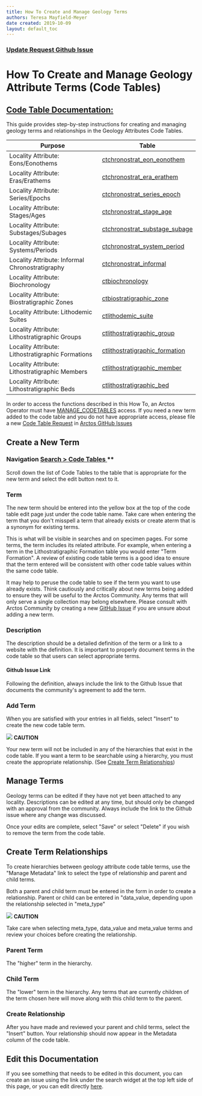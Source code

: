 ```yaml
---
title: How To Create and Manage Geology Terms
authors: Teresa Mayfield-Meyer
date created: 2019-10-09
layout: default_toc
---
```

 
### [Update Request Github Issue](https://github.com/ArctosDB/documentation-wiki/issues/300)

# How To Create and Manage Geology Attribute Terms (Code Tables)

## [Code Table Documentation: ](https://handbook.arctosdb.org/documentation/authorities.html)

This guide provides step-by-step instructions for creating and managing geology terms and relationships in the Geology Attributes Code Tables.

Purpose | Table 
 -- | -- 
Locality Attribute: Eons/Eonothems |	[ctchronostrat_eon_eonothem](https://arctos.database.museum/info/ctDocumentation.cfm?table=ctchronostrat_eon_eonothem)
Locality Attribute: Eras/Erathems |	[ctchronostrat_era_erathem](https://arctos.database.museum/info/ctDocumentation.cfm?table=ctchronostrat_era_erathem)
Locality Attribute: Series/Epochs |	[ctchronostrat_series_epoch](https://arctos.database.museum/info/ctDocumentation.cfm?table=ctchronostrat_series_epoch)
Locality Attribute: Stages/Ages |	[ctchronostrat_stage_age](https://arctos.database.museum/info/ctDocumentation.cfm?table=ctchronostrat_stage_age)
Locality Attribute: Substages/Subages | [ctchronostrat_substage_subage](https://arctos.database.museum/info/ctDocumentation.cfm?table=ctchronostrat_substage_subage)
Locality Attribute: Systems/Periods |	[ctchronostrat_system_period](https://arctos.database.museum/info/ctDocumentation.cfm?table=ctchronostrat_system_period)
Locality Attribute: Informal Chronostratigraphy |	[ctchronostrat_informal](https://arctos.database.museum/info/ctDocumentation.cfm?table=ctchronostrat_informal)
Locality Attribute: Biochronology |	[ctbiochronology](https://arctos.database.museum/info/ctDocumentation.cfm?table=ctbiochronology)
Locality Attribute: Biostratigraphic Zones |	[ctbiostratigraphic_zone](https://arctos.database.museum/info/ctDocumentation.cfm?table=ctbiostratigraphic_zone)
Locality Attribute: Lithodemic Suites |	[ctlithodemic_suite](https://arctos.database.museum/info/ctDocumentation.cfm?table=ctlithodemic_suite)
Locality Attribute: Lithostratigraphic Groups |	[ctlithostratigraphic_group](https://arctos.database.museum/info/ctDocumentation.cfm?table=ctlithostratigraphic_group)
Locality Attribute: Lithostratigraphic Formations |	[ctlithostratigraphic_formation](https://arctos.database.museum/info/ctDocumentation.cfm?table=ctlithostratigraphic_formation)
Locality Attribute: Lithostratigraphic Members |	[ctlithostratigraphic_member](https://arctos.database.museum/info/ctDocumentation.cfm?table=ctlithostratigraphic_member)
Locality Attribute: Lithostratigraphic Beds |	[ctlithostratigraphic_bed](https://arctos.database.museum/info/ctDocumentation.cfm?table=ctlithostratigraphic_bed)


In order to access the functions described in this How To, an Arctos Operator must have [MANAGE_CODETABLES](http://arctos.database.museum/Admin/user_roles.cfm) access. If you need a new term added to the code table and you do not have appropriate access, please file a new [Code Table Request](https://github.com/ArctosDB/arctos/issues/new?assignees=&labels=&template=authority-request.md&title=) in [Arctos GitHub Issues](https://github.com/ArctosDB/arctos/issues)

## Create a New Term

### Navigation [Search > Code Tables ](https://arctos.database.museum/info/ctDocumentation.cfm)**

Scroll down the list of Code Tables to the table that is appropriate for the new term and select the edit button next to it.

### Term

The new term should be entered into the yellow box at the top of the code table edit page just under the code table name. Take care when entering the term that you don't misspell a term that already exists or create aterm that is a synonym for existing terms. 

This is what will be visible in searches and on specimen pages. For some terms, the term includes its related attribute. For example, when entering a term in the Lithostratigraphic Formation table you would enter "Term Formation". A review of existing code table terms is a good idea to ensure that the term entered will be consistent with other code table values within the same code table.

It may help to peruse the code table to see if the term you want to use already exists. Think cautiously and critically about new terms being added to ensure they will be useful to the Arctos Community. Any terms that will only serve a single collection may belong elsewhere. Please consult with Arctos Community by creating a new [GitHub Issue](https://github.com/ArctosDB/arctos/issues) if you are unsure about adding a new term.

### Description

The description should be a detailed definition of the term or a link to a website with the definition. It is important to properly document terms in the code table so that users can select appropriate terms.

#### Github Issue Link

Following the definition, always include the link to the Github Issue that documents the community's agreement to add the term.

### Add Term

When you are satisfied with your entries in all fields, select "Insert" to create the new code table term.

![](https://raw.githubusercontent.com/ArctosDB/documentation-wiki/gh-pages/tutorial_images/Bear%20Caution.jpg) **CAUTION**  

Your new term will not be included in any of the hierarchies that exist in the code table. If you want a term to be searchable using a hierarchy, you must create the appropriate relationship. (See [Create Term Relationships](https://handbook.arctosdb.org/how_to/How-to-Create-and-Manage-Geology-Terms.html#create-term-relationships))

## Manage Terms

Geology terms can be edited if they have not yet been attached to any locality. Descriptions can be edited at any time, but should only be changed with an approval from the community. Always include the link to the Github issue where any change was discussed.

Once your edits are complete, select "Save" or select "Delete" if you wish to remove the term from the code table.

## Create Term Relationships

To create hierarchies between geology attribute code table terms, use the "Manage Metadata" link to select the type of relationship and parent and child terms.  

Both a parent and child term must be entered in the form in order to create a relationship. Parent or child can be entered in "data_value, depending upon the relationship selected in "meta_type"

![](https://raw.githubusercontent.com/ArctosDB/documentation-wiki/gh-pages/tutorial_images/Bear%20Caution.jpg) **CAUTION**  

  Take care when selecting meta_type, data_value and meta_value terms and review your choices before creating the relationship. 

### Parent Term

The "higher" term in the hierarchy.

### Child Term

The "lower" term in the hierarchy. Any terms that are currently children of the term chosen here will move along with this child term to the parent.

### Create Relationship

After you have made and reviewed your parent and child terms, select the "Insert" button. Your relationship should now appear in the Metadata column of the code table.

## Edit this Documentation

If you see something that needs to be edited in this document, you can create an issue using the link under the search widget at the top left side of this page, or you can edit directly <a href="https://github.com/ArctosDB/documentation-wiki/edit/gh-pages/_how_to/How-to-Create-and-Manage-Geology-Terms.markdown" target="_blank">here</a>.
